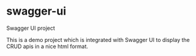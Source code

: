 # swagger-ui
Swagger UI project

This is a demo project which is integrated with Swagger UI to display the CRUD apis in a nice html format.
